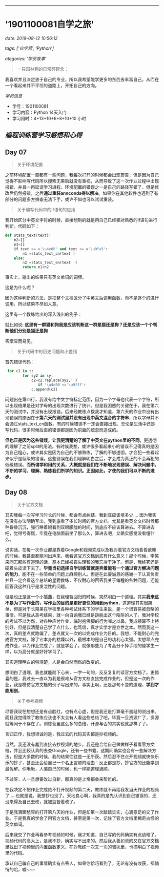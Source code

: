 
---
# '1901100081自学之旅'

*date: 2019-08-12 10:56:12*

*tags: ['自学营', 'Python']*

*ategories: '学员故事'*

>一只园林狗的日常碎碎念：

我喜欢并且决定忠于自己的专业，所以我希望能学更多的东西去丰富自己，从而在一个看起来并不平坦的道路上，开拓自己的方向。

*学员信息*
- 学号：1901100081
- 学习内容：Python 14天入门
- 学习用时：4+13+10+6+8+10+10 小时

*编程训练营学习感悟和心得*
---

## Day 07

>关于环境配置

之前环境配置一直都有一些问题，我每次打开的时候都会出现警告，但是因为自己觉得不影响写代码所以搜索无果后就没有重视，从而导致了这一次作业过程中出现报错，并且一再延误学习进程。环境配置的错误之一是自己的路径写错了，但是修改后仍然报错，之后**通过重装annconda得以解决**。如果你在其他软件也遇到了有部分的问题多方排查无法下手，或许不如也可以试试重装。

>关于编写代码中的if语句的应用

我开始区分中英文字符的时候，直接想到的就是用自己已经相对熟悉的if语句进行判断。代码如下：

```python
def stats_text(text):
    n2=[]
    n1=[]
    if text >= u'\u4e00' and text <= u'\u9fa5':
        n1 =stats_text_cn(text )
    else:
        n2 =stats_text_en(text  ) 
        return n1+n2               
```
事实上，输出的结果只有英文单词的词频。

这是为什么呢？

因为这种判断的方法，是把整个文档区分了中英文后调用函数，而不是逐个的进行调用，所以结果不尽如人意。

这里有一个教练给出的深入浅出的例子：

就比如说: **这里有一群猫和狗我是应该判断这一群是猫还是狗？还是应该一个个判断他们分别是猫还是狗**

答案显而易见。

>关于代码中的历史问题和小差错

首先错误代码：
```python
 for c2 in t:
        for sy2 in sy:
            c2=c2.replace(sy2,'')
               if '\u4e00'<='\u9fff':
            c.append(c2)
```

问题出在第四行，我没有给中文字符标定范围，因为一个字母也代表一个字符，所以出现结果是还对字母的出现次数进行了统计。但是我困惑的关键在于，我在第六天的测试中，并没有出现报错。后来经教练点拨我才知道，第六天的作业中没有出现错误的原因在于**第六天的测试里并没有出现中英文混合的字符串**，所以字母并不会通过stats_text_cn函数。有的时候错误不一定会直接出现，无论是生活中还是写代码，很多时候后面的错误都是因为前面的疏忽而造成的。

**但也正是因为这些错误，让我更清楚的了解了中英文在python里的不同**，更透彻的理解了之前split的用法。有时候我想，或许很多看起来小的错误不见得真的是因为自己粗心，或许其实是因为自己的不够熟练，了解的不够透彻，才会犯一些看起来似乎是低级的错误。这些错误在我们理解明白之后，才会成为真正的不会再犯的低级错误。**而所谓学和用的关系，大概就是我们在不断地发现错误、解决问题中，不断的学习、理解、熟练我们所学的知识。正因如此，才使的我们可以不断的进步。**



## Day 08
>关于官方文档

其实我每一次写学习时长的时候，都会有点纠结，我到底应该填多少....
因为我实在没有办法明确写出，我到底看了多长时间的官方文档。尤其是看英文文档时候那种昏昏沉沉，强行睁着眼看到双眼朦胧的时间，到底应不应该算进去。不算进去吧，觉得亏得慌，毕竟在电脑面前坐了那么久，算进去吧，又确实感觉没看懂什么。

说实话，在每一次作业都是靠着Google和视频完成以及我对着官方文档昏昏欲睡的时候，我甚至都能问出声来，我看这官方文档到底有什么意义！那个时候，李笑来同志那些有道理的话，基本已经被丧失理智的我忘得干净了。但是，我终究还是硬着头皮读下去了。**毕竟当初选择自学训练营就是奔着能有一个通过官方解决问题的能力**，能不在一些简单的问题上麻烦别人。但是在此要诚恳的感谢一下认真负责并且一定会看这个总结的星爵教练，不仅耐心的回答我关于编程的各种问题，还能回答我这种几乎是发泄性的问题。

但是也正是这一个小插曲，在我理智回归的时候，突然明白一个道理。其实**我来这不是为了写作业的，写作业的目的是更好更快的用到python**，这道理其实很简单，但是对于长期呆在学校里各种考试体系下的学生来说，是一个很容易被忽略的事情。可是我从高考结束，就一向自谕我已经是跳脱出这个陷阱的人了。我对学校的考试不以为然，对各种应付作业，临时抱佛脚的行为嗤之以鼻，我成绩算不上特别好，但是我清楚自己学了点什么，也笃信，真才实学才是立世之本。然而我这一次，真的差点就跑偏了，差点就又一次的以完成作业为目的。我想，不能耐心的完成官方文档，除了它本身的枯燥以外，最根本的是自己的功利心太强。太想早点完成作业，以为作业完成了，就是学会了。就像那些为了考高分不择手段的傻学生一样，以为高分就是好好学习了。

其实道理明白的够清楚，人是会自然而然的改变的。

想明白了道理，我也就能耐下心来，一字一句的，反反复复的读官方文档了。更惊喜的是，我过去一直以为我是很难从官方文档直接完成作业的，但是这一次的作业，我是模仿官方文档的例子写出来的。事实上啊，还是那句不变的道理，**学到才能用到**。


>关于参考视频

尽管我现在想想还是有点脸红，也有点心虚，但是我还是打算毫不羞耻的说出来。而且我觉得除了教练应该也不太会有人看这些总结了吧，毕竟一旦资源广了，资源就等同于不存在了。训练营里这么多的总结，开源与否的其实也就那样了了。

言归正传，我想坦诚的是，我过去的代码其实都是抄视频的。

当然，我还没有蠢到直接去抄视频的地步。我还是会给自己做做样子看看官方文档，并且比较认真的去查Google，还有一些书籍。这期间确实也会有一些解决方法，但是大多数的时候，我的结果往往是一无所获。然后忍不住点开视频就快快乐乐的抄了，甚至还会给自己一个名正言顺的理由：反正都是抄，抄官方的还能学到最优解。你瞅瞅，人骗自己的时候，也一样能道理通顺。

不过呀，人一旦想要改过自新，那真的是上帝都会来帮忙的。

在我决定不把作业完成绝不打开视频的第二天，教练就不再给我发当天作业的视频了.....也就是说，我想抄也没了。天地良心啊，我真的是先认识到自己错误的，还没来得及自己去改，就被监督着改了。

于是我满面愁容的打开第八天的作业，但是却第一次踏踏实实，心满意足的交了作业。于是我真的学会了用官方文档，甚至是第一次，记住了官方文档里稀奇古怪的英文单词。

后来我交了作业再看参考视频的时候，我才知道，自己写的代码确实有点幼稚了。视频代码的高大上，是我不抄，确实写不出来的。然后我从善如流的又在官方文档里找出了视频里的内置函数定义，在对教练一次又一次的骚扰里，也搞明白了视频里的代码。

承认自己骗自己的事情确实有点丢人，如果你恰巧看到了，无论有没有收获，都悄悄的哈，嘘~~~





